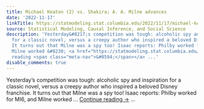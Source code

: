 ```yaml
---
title: Michael Keaton (2) vs. Shakira; A. A. Milne advances
date: '2022-11-17'
linkTitle: https://statmodeling.stat.columbia.edu/2022/11/17/michael-keaton-2-vs-shakira-a-a-milne-advances/
source: Statistical Modeling, Causal Inference, and Social Science
description: 'Yesterday&#8217;s competition was tough: alcoholic spy and inspiration
  for a classic novel, versus a creepy author who inspired a beloved Disney franchise.
  It turns out that Milne was a spy too! Isaac reports: Philby worked for MI6, and
  Milne worked &#8230; <a href="https://statmodeling.stat.columbia.edu/2022/11/17/michael-keaton-2-vs-shakira-a-a-milne-advances/">Continue
  reading <span class="meta-nav">&#8594;</span></a> ...'
disable_comments: true
---
```

Yesterday&#8217;s competition was tough: alcoholic spy and inspiration for a classic novel, versus a creepy author who inspired a beloved Disney franchise. It turns out that Milne was a spy too! Isaac reports: Philby worked for MI6, and Milne worked &#8230; <a href="https://statmodeling.stat.columbia.edu/2022/11/17/michael-keaton-2-vs-shakira-a-a-milne-advances/">Continue reading <span class="meta-nav">&#8594;</span></a> ...